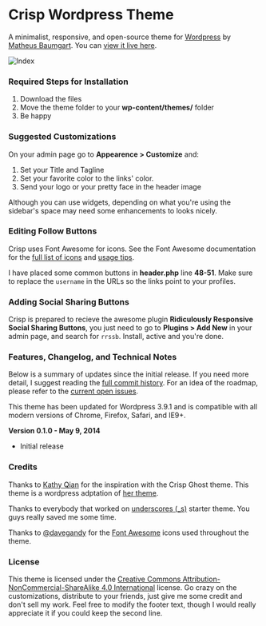 # Crisp Wordpress Theme

A minimalist, responsive, and open-source theme for [Wordpress](http://wordpress.org) by [Matheus Baumgart](http://matheusbaumgart.com). You can [view it live here](http://matheusbaumgart.com).

![Index](https://raw.githubusercontent.com/matheusbaumgart/crisp-wordpress-theme/master/screenshot.png)   

### Required Steps for Installation

1. Download the files
2. Move the theme folder to your **wp-content/themes/** folder
3. Be happy

### Suggested Customizations

On your admin page go to **Appearence > Customize** and:

1. Set your Title and Tagline
2. Set your favorite color to the links' color.
3. Send your logo or your pretty face in the header image

Although you can use widgets, depending on what you're using the sidebar's space may need some enhancements to looks nicely.

### Editing Follow Buttons

Crisp uses Font Awesome for icons. See the Font Awesome documentation for the [full list of icons](http://fortawesome.github.io/Font-Awesome/icons/) and [usage tips](http://fortawesome.github.io/Font-Awesome/examples/). 

I have placed some common buttons in **header.php** line **48-51**. Make sure to replace the `username` in the URLs so the links point to your profiles. 

### Adding Social Sharing Buttons

Crisp is prepared to recieve the awesome plugin **Ridiculously Responsive Social Sharing Buttons**, you just need to go to **Plugins > Add New** in your admin page, and search for `rrssb`. Install, active and you're done.

### Features, Changelog, and Technical Notes

Below is a summary of updates since the initial release. If you need more detail, I suggest reading the [full commit history](https://github.com/matheusbaumgart/crisp-wordpress-theme/commits/master). For an idea of the roadmap, please refer to the [current open issues](https://github.com/matheusbaumgart/crisp-wordpress-theme/issues?page=1&state=open).

This theme has been updated for Wordpress 3.9.1 and is compatible with all modern versions of Chrome, Firefox, Safari, and IE9+.

**Version 0.1.0 - May 9, 2014**

* Initial release

### Credits

Thanks to [Kathy Qian](http://kathyqian.com) for the inspiration with the Crisp Ghost theme. This theme is a wordpress adptation of [her theme](https://github.com/kathyqian/crisp-ghost-theme).

Thanks to everybody that worked on [underscores (_s)](https://github.com/Automattic/_s) starter theme. You guys really saved me some time.

Thanks to [@davegandy](http://twitter.com/davegandy) for the [Font Awesome](https://github.com/FortAwesome/Font-Awesome) icons used throughout the theme.

### License

This theme is licensed under the [Creative Commons Attribution-NonCommercial-ShareAlike 4.0 International](http://creativecommons.org/licenses/by-nc-sa/4.0/) license. Go crazy on the customizations, distribute to your friends, just give me some credit and don't sell my work. Feel free to modify the footer text, though I would really appreciate it if you could keep the second line.
